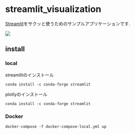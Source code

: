 # streamlit_visualization

[Streamlit](https://www.streamlit.io/)をサクッと使うためのサンプルアプリケーションです.

![](img/sampleapp.jpg)

## install

### local

streamlitのインストール
```
conda install -c conda-forge streamlit
```

plotlyのインストール
```
conda install -c conda-forge streamlit
```

### Docker
```
docker-compose -f docker-compose-local.yml up
```

    

